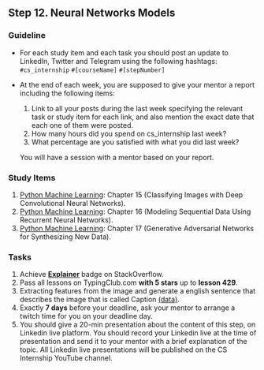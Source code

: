 ## Step 12. Neural Networks Models

### Guideline

- For each study item and each task you should post an update to LinkedIn, Twitter and Telegram using the following hashtags:
`#cs_internship`
`#[courseName]`
`#[stepNumber]`

- At the end of each week, you are supposed to give your mentor a report including the following items:
  1. Link to all your posts during the last week specifying the relevant task or study item for each link, and also mention the exact date that each one of them were posted.
  2. How many hours did you spend on cs_internship last week?
  3. What percentage are you satisfied with what you did last week?
  
  You will have a session with a mentor based on your report.
  
  
### Study Items

  1. [Python Machine Learning](README.md): Chapter 15 (Classifying Images with Deep Convolutional Neural Networks).
  2. [Python Machine Learning](README.md): Chapter 16 (Modeling Sequential Data Using Recurrent Neural Networks).
  3. [Python Machine Learning](README.md): Chapter 17 (Generative Adversarial Networks for Synthesizing New Data).


### Tasks

 1. Achieve [**Explainer**](https://stackoverflow.com/help/badges/4368/explainer) badge on StackOverflow.  
 2. Pass all lessons on TypingClub.com **with 5 stars** up to **lesson 429**.
 3. Extracting features from the image and generate a english sentence that describes the image that is called Caption [(data)](https://www.kaggle.com/hsankesara/flickr-image-dataset).
 4. Exactly **7 days** before your deadline, ask your mentor to arrange a twitch time for you on your deadline day.
 5. You should give a 20-min presentation about the content of this step, on Linkedin live platform. You should record your Linkedin live at the time of presentation and send it to your mentor with a brief explanation of the topic. All Linkedin live presentations will be published on the CS Internship YouTube channel.



